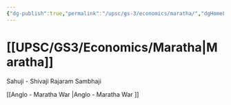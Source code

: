 ```yaml
---
{"dg-publish":true,"permalink":"/upsc/gs-3/economics/maratha/","dgHomeLink":true,"dgPassFrontmatter":false}
---
```


# [[UPSC/GS3/Economics/Maratha|Maratha]]
Sahuji 
	- Shivaji 
		 Rajaram
		 Sambhaji 

[[Anglo - Maratha War |Anglo - Maratha War ]] 
